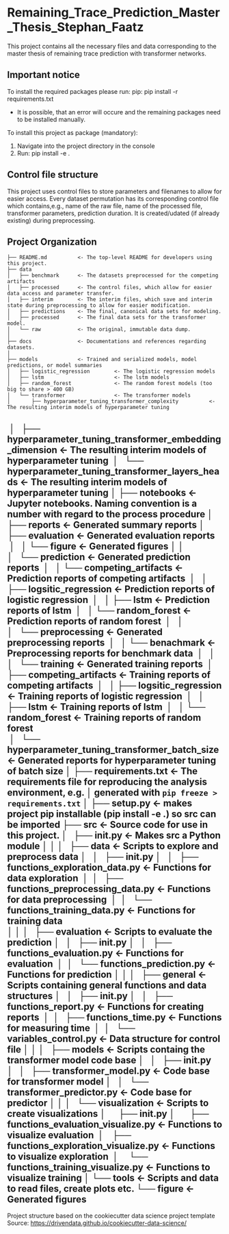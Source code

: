 Remaining_Trace_Prediction_Master_Thesis_Stephan_Faatz
==============================

This project contains all the necessary files and data corresponding to the master thesis of remaining trace prediction with transformer networks.


Important notice
------------
To install the required packages please run:
pip:   pip install -r requirements.txt
- It is possible, that an error will occure and the remaining packages need to be installed manually.

To install this project as package (mandatory):
1. Navigate into the project directory in the console
2. Run: pip install -e .


Control file structure
------------
This project uses control files to store parameters and filenames to allow for easier access. 
Every dataset permutation has its corresponding control file which contains,e.g., name of the raw file, name of the processed file, transformer parameters, prediction duration.
It is created/udated (if already existing) during preprocessing.


Project Organization
------------


    ├── README.md          <- The top-level README for developers using this project.
    ├── data
    │   ├── benchmark      <- The datasets preprocessed for the competing artifacts
    │   ├── processed      <- The control files, which allow for easier data access and parameter transfer.
    │   ├── interim        <- The interim files, which save and interim state during preprocessing to allow for easier modification.
    │   ├── predictions    <- The final, canonical data sets for modeling.
    │   ├── processed      <- The final data sets for the transformer model.
    │   └── raw            <- The original, immutable data dump.
    │
    ├── docs               <- Documentations and references regarding datasets.
    │
    ├── models             <- Trained and serialized models, model predictions, or model summaries
    │   ├── logistic_regression        <- The logistic regression models
    │   ├── lstm                       <- The lstm models
    │   ├── random_forest              <- The random forest models (too big to share > 400 GB)
    │   └── transformer                <- The transformer models
    │       ├── hyperparameter_tuning_transformer_complexity          <- The resulting interim models of hyperparameter tuning
    │       ├── hyperparameter_tuning_transformer_embedding_dimension <- The resulting interim models of hyperparameter tuning
    │       └── hyperparameter_tuning_transformer_layers_heads        <- The resulting interim models of hyperparameter tuning
    │
    ├── notebooks          <- Jupyter notebooks. Naming convention is a number with regard to the process procedure 
    │
    ├── reports            <- Generated summary reports
    │   ├── evaluation     <- Generated evaluation reports
    │   │   └── figure                                        <- Generated figures 
    │   │   
    │   └── prediction     <- Generated prediction reports
    │   │   └── competing_artifacts                           <- Prediction reports of competing artifacts
    │   │       ├── logsitic_regression                       <- Prediction reports of logistic regression
    │   │       ├── lstm                                      <- Prediction reports of lstm
    │   │       └── random_forest                             <- Prediction reports of random forest
    │   │                 
    │   └── preprocessing  <- Generated preprocessing reports
    │   │   └── benachmark                                    <- Preprocessing reports for benchmark data
    │   │
    │   └── training       <- Generated training reports
    │       ├── competing_artifacts                           <- Training reports of competing artifacts
    │       │   ├── logsitic_regression                       <- Training reports of logistic regression
    │       │   ├── lstm                                      <- Training reports of lstm
    │       │   └── random_forest                             <- Training reports of random forest    
    │       └── hyperparameter_tuning_transformer_batch_size  <- Generated reports for hyperparameter tuning of batch size 
    │
    ├── requirements.txt   <- The requirements file for reproducing the analysis environment, e.g.
    │                         generated with `pip freeze > requirements.txt`
    │
    ├── setup.py           <- makes project pip installable (pip install -e .) so src can be imported
    ├── src                <- Source code for use in this project.
    │   ├── __init__.py    <- Makes src a Python module
    │   │
    │   ├── data           <- Scripts to explore and preprocess data
    │   │   ├── __init__.py
    │   │   ├── functions_exploration_data.py      <- Functions for data exploration
    │   │   ├── functions_preprocessing_data.py    <- Functions for data preprocessing
    │   │   └── functions_training_data.py         <- Functions for training data  
    │   │
    │   ├── evaluation     <- Scripts to evaluate the prediction
    │   │   ├── __init__.py
    │   │   ├── functions_evaluation.py            <- Functions for evaluation
    │   │   └── functions_prediction.py            <- Functions for prediction
    │   │
    │   ├── general        <- Scripts containing general functions and data structures
    │   │   ├── __init__.py
    │   │   ├── functions_report.py                <- Functions for creating reports
    │   │   ├── functions_time.py                  <- Functions for measuring time
    │   │   └── variables_control.py               <- Data structure for control file
    │   │
    │   ├── models         <- Scripts containg the transformer model code base
    │   │   ├── __init__.py
    │   │   ├── transformer_model.py               <- Code base for transformer model
    │   │   └── transformer_predictor.py           <- Code base for predictor
    │   │
    │   └── visualization  <- Scripts to create visualizations
    │       ├── __init__.py
    │       ├── functions_evaluation_visualize.py  <- Functions to visualize evaluation
    │       ├── functions_exploration_visualize.py <- Functions to visualize exploration
    │       └── functions_training_visualize.py    <- Functions to visualize training
    │
    └── tools              <- Scripts and data to read files, create plots etc.
        └── figure         <- Generated figures
--------

Project structure based on the cookiecutter data science project template
Source: https://drivendata.github.io/cookiecutter-data-science/
